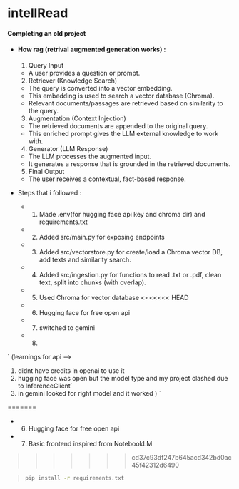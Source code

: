 # intellRead

#### Completing an old project


- #### How rag (retrival augmented generation works) :


  1. Query Input
   - A user provides a question or prompt.
 
     

  2. Retriever (Knowledge Search)
   - The query is converted into a vector embedding.
   - This embedding is used to search a vector database (Chroma).
   - Relevant documents/passages are retrieved based on similarity to the query.
 
     

  3. Augmentation (Context Injection)
   - The retrieved documents are appended to the original query.
   - This enriched prompt gives the LLM external knowledge to work with.



  4. Generator (LLM Response)
  - The LLM processes the augmented input.
  - It generates a response that is grounded in the retrieved documents.
    


  5. Final Output
  - The user receives a contextual, fact-based response.


 
  
- Steps that i followed :
  - 1. Made .env(for hugging face api key and chroma dir) and requirements.txt 
  - 2. Added src/main.py for exposing endpoints
  - 3. Added src/vectorstore.py for create/load a Chroma vector DB, add texts and similarity search.
  - 4. Added src/ingestion.py for functions to read .txt or .pdf, clean text, split into chunks (with overlap).
  - 5. Used Chroma for vector database 
<<<<<<< HEAD
  - 6. Hugging face for free open api 
  - 7. switched to gemini 
  - 8. 

` (learnings for api  -->
1. didnt have credits in openai to use it 
2. hugging face was open but the model type and my project clashed due to InferenceClient`
3. in gemini looked for right model and it worked ) `

=======
  - 6. Hugging face for free open api
  - 7. Basic frontend inspired from NotebookLM 
>>>>>>> cd37c93df247b645acd342bd0ac45f42312d6490

> ```bash
> pip install -r requirements.txt
> ```
